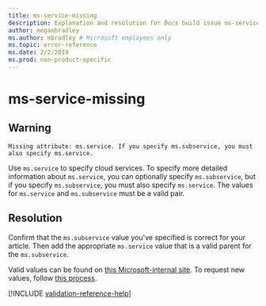 ```yaml
---
title: ms-service-missing
description: Explanation and resolution for Docs build issue ms-service-missing
author: meganbradley
ms.author: mbradley # Microsoft employees only
ms.topic: error-reference
ms.date: 2/2/2019
ms.prod: non-product-specific
---
```

# ms-service-missing

## Warning

`Missing attribute: ms.service. If you specify ms.subservice, you must also specify ms.service.`

Use `ms.service` to specify cloud services. To specify more detailed information about `ms.service`, you can optionally specify `ms.subservice`, but if you specify `ms.subservice`, you must also specify `ms.service`. The values for `ms.service` and `ms.subservice` must be a valid pair.

## Resolution

Confirm that the `ms.subservice` value you've specified is correct for your article. Then add the appropriate `ms.service` value that is a valid parent for the `ms.subservice`.

Valid values can be found on [this Microsoft-internal site](https://docsmetadatatool.azurewebsites.net/allowlists). To request new values, follow [this process](https://review.docs.microsoft.com/help/contribute/metadata-changes?branch=master).

<!--make sure to add this file to your includes folder and verify the path-->
[!INCLUDE [validation-reference-help](includes/validation-reference-help.md)]
